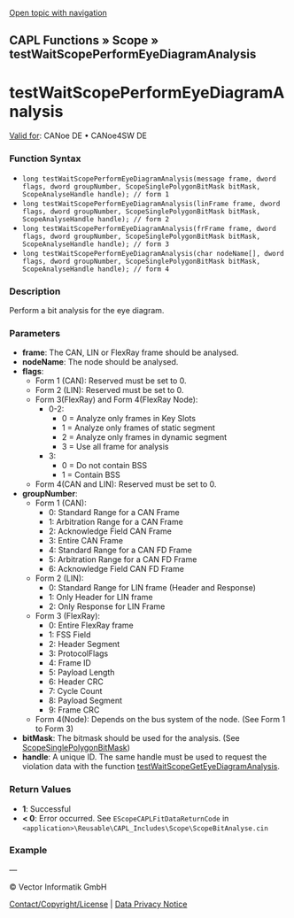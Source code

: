 [Open topic with navigation](../../../../../CANoeDEFamily.htm#Topics/CAPLFunctions/Test/Functions/CAPLFunctionTestWaitScopePerformEyeDiagramAnalysis.md)

## CAPL Functions » Scope » testWaitScopePerformEyeDiagramAnalysis

# testWaitScopePerformEyeDiagramAnalysis

[Valid for](../../../Shared/FeatureAvailability.md): CANoe DE • CANoe4SW DE

### Function Syntax

- `long testWaitScopePerformEyeDiagramAnalysis(message frame, dword flags, dword groupNumber, ScopeSinglePolygonBitMask bitMask, ScopeAnalyseHandle handle); // form 1`
- `long testWaitScopePerformEyeDiagramAnalysis(linFrame frame, dword flags, dword groupNumber, ScopeSinglePolygonBitMask bitMask, ScopeAnalyseHandle handle); // form 2`
- `long testWaitScopePerformEyeDiagramAnalysis(frFrame frame, dword flags, dword groupNumber, ScopeSinglePolygonBitMask bitMask, ScopeAnalyseHandle handle); // form 3`
- `long testWaitScopePerformEyeDiagramAnalysis(char nodeName[], dword flags, dword groupNumber, ScopeSinglePolygonBitMask bitMask, ScopeAnalyseHandle handle); // form 4`

### Description

Perform a bit analysis for the eye diagram.

### Parameters

- **frame**: The CAN, LIN or FlexRay frame should be analysed.
- **nodeName**: The node should be analysed.
- **flags**:
  - Form 1 (CAN): Reserved must be set to 0.
  - Form 2 (LIN): Reserved must be set to 0.
  - Form 3(FlexRay) and Form 4(FlexRay Node):
    - 0-2: 
      - 0 = Analyze only frames in Key Slots
      - 1 = Analyze only frames of static segment
      - 2 = Analyze only frames in dynamic segment
      - 3 = Use all frame for analysis
    - 3:
      - 0 = Do not contain BSS
      - 1 = Contain BSS
  - Form 4(CAN and LIN): Reserved must be set to 0.
- **groupNumber**:
  - Form 1 (CAN):
    - 0: Standard Range for a CAN Frame
    - 1: Arbitration Range for a CAN Frame
    - 2: Acknowledge Field CAN Frame
    - 3: Entire CAN Frame
    - 4: Standard Range for a CAN FD Frame
    - 5: Arbitration Range for a CAN FD Frame
    - 6: Acknowledge Field CAN FD Frame
  - Form 2 (LIN):
    - 0: Standard Range for LIN frame (Header and Response)
    - 1: Only Header for LIN frame
    - 2: Only Response for LIN Frame
  - Form 3 (FlexRay):
    - 0: Entire FlexRay frame
    - 1: FSS Field
    - 2: Header Segment
    - 3: ProtocolFlags
    - 4: Frame ID
    - 5: Payload Length
    - 6: Header CRC
    - 7: Cycle Count
    - 8: Payload Segment
    - 9: Frame CRC
  - Form 4(Node): Depends on the bus system of the node. (See Form 1 to Form 3)
- **bitMask**: The bitmask should be used for the analysis. (See [ScopeSinglePolygonBitMask](../../Scope/Classes/CAPLFunctionScopeSinglePolygonBitMask.md))
- **handle**: A unique ID. The same handle must be used to request the violation data with the function [testWaitScopeGetEyeDiagramAnalysis](CAPLfunctionTestWaitScopeGetEyeDiagramAnalysis.md).

### Return Values

- **1**: Successful
- **< 0**: Error occurred. See `EScopeCAPLFitDataReturnCode` in `<application>\Reusable\CAPL_Includes\Scope\ScopeBitAnalyse.cin`

### Example

—

© Vector Informatik GmbH

[Contact/Copyright/License](../../../Shared/ContactCopyrightLicense.md) | [Data Privacy Notice](https://www.vector.com/int/en/company/get-info/privacy-policy/)
